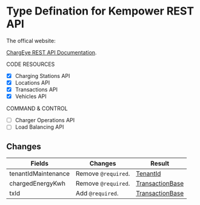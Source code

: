 # Type Defination for Kempower REST API

The offical website:

[ChargEye REST API Documentation](https://docs.kempower.io/).

CODE RESOURCES

- [x] Charging Stations API
- [x] Locations API
- [x] Transactions API
- [x] Vehicles API

COMMAND & CONTROL

- [ ] Charger Operations API
- [ ] Load Balancing API

## Changes

| Fields              | Changes             | Result                                      |
| ------------------- | ------------------- | ------------------------------------------- |
| tenantIdMaintenance | Remove `@required`. | [TenantId](./src/TenantId.ts)               |
| chargedEnergyKwh    | Remove `@required`. | [TransactionBase](./src/TransactionBase.ts) |
| txId                | Add `@required`.    | [TransactionBase](./src/TransactionBase.ts) |
